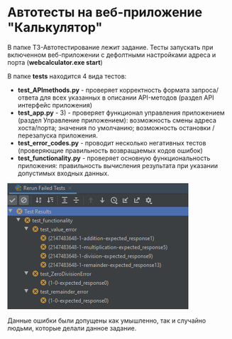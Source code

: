 # Автотесты на веб-приложение "Калькулятор"
В папке TЗ-Автотестирование лежит задание. Тесты запускать при включенном веб-приложении с дефолтными настройками адреса и порта (**webcalculator.exe start**)

В папке **tests** находится 4 вида тестов:
* **test_APImethods.py** - проверяет корректность формата запроса/ответа для всех указанных в описании API-методов (раздел API интерфейс приложения)
* **test_app.py** - 3) - проверяет функционал управления приложением (раздел Управление приложением): возможность смены адреса хоста/порта; значения по умолчанию; возможность остановки / перезапуска приложения.
* **test_error_codes.py** - проводит несколько негативных тестов (проверяющие правильность возвращаемых кодов ошибок)
* **test_functionality.py** - проверяет основную функциональность приложения: правильность вычисления результата при указании допустимых входных данных.

![link](errors.png)

Данные ошибки были допущены как умышленно, так и случайно людьми, которые делали данное задание.
